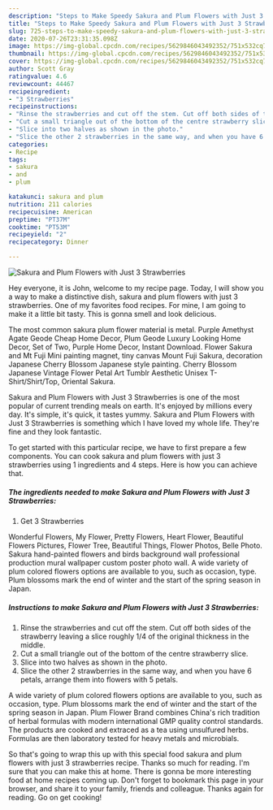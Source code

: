 ```yaml
---
description: "Steps to Make Speedy Sakura and Plum Flowers with Just 3 Strawberries"
title: "Steps to Make Speedy Sakura and Plum Flowers with Just 3 Strawberries"
slug: 725-steps-to-make-speedy-sakura-and-plum-flowers-with-just-3-strawberries
date: 2020-07-26T23:31:35.098Z
image: https://img-global.cpcdn.com/recipes/5629846043492352/751x532cq70/sakura-and-plum-flowers-with-just-3-strawberries-recipe-main-photo.jpg
thumbnail: https://img-global.cpcdn.com/recipes/5629846043492352/751x532cq70/sakura-and-plum-flowers-with-just-3-strawberries-recipe-main-photo.jpg
cover: https://img-global.cpcdn.com/recipes/5629846043492352/751x532cq70/sakura-and-plum-flowers-with-just-3-strawberries-recipe-main-photo.jpg
author: Scott Gray
ratingvalue: 4.6
reviewcount: 44467
recipeingredient:
- "3 Strawberries"
recipeinstructions:
- "Rinse the strawberries and cut off the stem. Cut off both sides of the strawberry leaving a slice roughly 1/4 of the original thickness in the middle."
- "Cut a small triangle out of the bottom of the centre strawberry slice."
- "Slice into two halves as shown in the photo."
- "Slice the other 2 strawberries in the same way, and when you have 6 petals, arrange them into flowers with 5 petals."
categories:
- Recipe
tags:
- sakura
- and
- plum

katakunci: sakura and plum 
nutrition: 211 calories
recipecuisine: American
preptime: "PT37M"
cooktime: "PT53M"
recipeyield: "2"
recipecategory: Dinner

---
```



![Sakura and Plum Flowers with Just 3 Strawberries](https://img-global.cpcdn.com/recipes/5629846043492352/751x532cq70/sakura-and-plum-flowers-with-just-3-strawberries-recipe-main-photo.jpg)

Hey everyone, it is John, welcome to my recipe page. Today, I will show you a way to make a distinctive dish, sakura and plum flowers with just 3 strawberries. One of my favorites food recipes. For mine, I am going to make it a little bit tasty. This is gonna smell and look delicious.

The most common sakura plum flower material is metal. Purple Amethyst Agate Geode Cheap Home Decor, Plum Geode Luxury Looking Home Decor, Set of Two, Purple Home Decor, Instant Download. Flower Sakura and Mt Fuji Mini painting magnet, tiny canvas Mount Fuji Sakura, decoration Japanese Cherry Blossom Japanese style painting. Cherry Blossom Japanese Vintage Flower Petal Art Tumblr Aesthetic Unisex T-Shirt/Shirt/Top, Oriental Sakura.

Sakura and Plum Flowers with Just 3 Strawberries is one of the most popular of current trending meals on earth. It's enjoyed by millions every day. It's simple, it's quick, it tastes yummy. Sakura and Plum Flowers with Just 3 Strawberries is something which I have loved my whole life. They're fine and they look fantastic.


To get started with this particular recipe, we have to first prepare a few components. You can cook sakura and plum flowers with just 3 strawberries using 1 ingredients and 4 steps. Here is how you can achieve that.

<!--inarticleads1-->

##### The ingredients needed to make Sakura and Plum Flowers with Just 3 Strawberries:

1. Get 3 Strawberries


Wonderful Flowers, My Flower, Pretty Flowers, Heart Flower, Beautiful Flowers Pictures, Flower Tree, Beautiful Things, Flower Photos, Belle Photo. Sakura hand-painted flowers and birds background wall professional production mural wallpaper custom poster photo wall. A wide variety of plum colored flowers options are available to you, such as occasion, type. Plum blossoms mark the end of winter and the start of the spring season in Japan. 

<!--inarticleads2-->

##### Instructions to make Sakura and Plum Flowers with Just 3 Strawberries:

1. Rinse the strawberries and cut off the stem. Cut off both sides of the strawberry leaving a slice roughly 1/4 of the original thickness in the middle.
1. Cut a small triangle out of the bottom of the centre strawberry slice.
1. Slice into two halves as shown in the photo.
1. Slice the other 2 strawberries in the same way, and when you have 6 petals, arrange them into flowers with 5 petals.


A wide variety of plum colored flowers options are available to you, such as occasion, type. Plum blossoms mark the end of winter and the start of the spring season in Japan. Plum Flower Brand combines China&#39;s rich tradition of herbal formulas with modern international GMP quality control standards. The products are cooked and extraced as a tea using unsulfured herbs. Formulas are then laboratory tested for heavy metals and microbials. 

So that's going to wrap this up with this special food sakura and plum flowers with just 3 strawberries recipe. Thanks so much for reading. I'm sure that you can make this at home. There is gonna be more interesting food at home recipes coming up. Don't forget to bookmark this page in your browser, and share it to your family, friends and colleague. Thanks again for reading. Go on get cooking!
